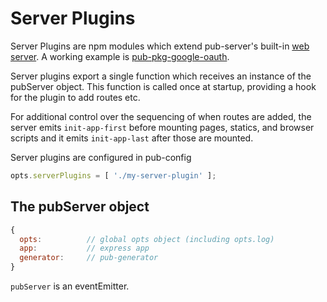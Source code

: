 # Server Plugins

Server Plugins are npm modules which extend pub-server's built-in [web server](web-server-configuration). A working example is [pub-pkg-google-oauth](https://github.com/jldec/pub-pkg-google-oauth).

Server plugins export a single function which receives an instance of the pubServer object. This function is called once at startup, providing a hook for the plugin to add routes etc.

For additional control over the sequencing of when routes are added, the server emits `init-app-first` before mounting pages, statics, and browser scripts and it emits `init-app-last` after those are mounted.

Server plugins are configured in pub-config

```js
opts.serverPlugins = [ './my-server-plugin' ];
```

## The pubServer object

```js
{
  opts:          // global opts object (including opts.log)
  app:           // express app
  generator:     // pub-generator
}
```

`pubServer` is an eventEmitter.
